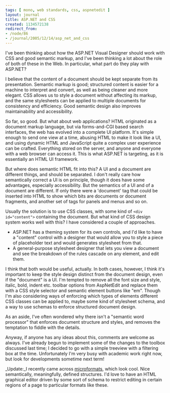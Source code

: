```yaml
---
tags: [ mono, web standards, css, aspnetedit ]
layout: journal
title: ASP.NET and CSS
created: 1134572138
redirect_from:
- /node/86
- /journal/2005/12/14/asp_net_and_css
---
```

I've been thinking about how the ASP.NET Visual Designer should work with CSS
and good semantic markup, and I've been thinking a lot about the role of both of
these in the Web. In particular, what part do they play with
ASP.NET?<!--break-->

I believe that the content of a document should be kept separate from its
presentation. Semantic markup is good; structured content is easier for a
machine to interpret and convert, as well as being cleaner and more elegant. CSS
allows us to style a document without affecting its markup, and the same
stylesheets can be applied to multiple documents for consistency and efficiency.
Good semantic design also improves maintainability and accessibility.

So far, so good. But what about web applications? HTML originated as a document
markup language, but via forms-and-CGI based search interfaces, the web has
evolved into a complete UI platform. It's simple enough to send one view at a
time, abusing HTML to make it look like a UI, and using dynamic HTML and
JavaScript quite a complex user experience can be crafted. Everything stored on
the server, and anyone and everyone with a web browser can access it. This is
what ASP.NET is targeting, as it is essentially an HTML UI framework.

But where does semantic HTML fit into this? A UI and a document are different
things, and should be separated. I don't really care how semantically correct a
UI is on principle, though it does have some advantages, especially
accessibility. But the semantics of a UI and of a document  are different. If
only there were a 'document' tag that could be inserted into HTML to show which
bits are documents or document fragments, and another set of tags for panels and
menus and so on.

Usually the solution is to use CSS classes, with some kind of `<div
id="content">` containing the document. But what kind of CSS design system works
well with this? I have considered a couple of approaches.

* ASP.NET has a theming system for its own controls, and I'd like to have a
  "content" control with a designer that would allow you to style a piece of
  placeholder text and would generates stylesheet from that.
* A general-purpose stylesheet designer that lets you view a document and see
  the breakdown of the rules cascade on any element, and edit them.

I think that both would be useful, actually. In both cases, however, I think
it's important to keep the style design distinct from the document design, even
if the "document" is a UI. I'm tempted to remove all the font size and style,
italic, bold, indent etc. toolbar options from AspNetEdit and replace them with
a CSS style selector and semantic element buttons like "em". Though I'm also
considering ways of enforcing which types of elements different CSS classes can
be applied to, maybe some kind of stylesheet schema, and a way to use schemas to
enforce structured document design.

As an aside, I've often wondered why there isn't a "semantic word processor"
that enforces document structure and styles, and removes the temptation to
fiddle with the details.

Anyway, if anyone has any ideas about this, comments are welcome as always. I've
already begun to implement some of the changes to the toolbox discussed last
time; I decided to go with a simple treeview with a filtering box at the time.
Unfortunately I'm very busy with academic work right now, but look for
developments sometime next term!

_Update:_I recently came across
[microformats](http://www.microformats.org/wiki/microformats), which look cool.
Nice semantically, meaningfully, defined structures. I'd love to have an HTML
graphical editor driven by some sort of schema to restrict editing in certain
regions of a page to particular formats like these.